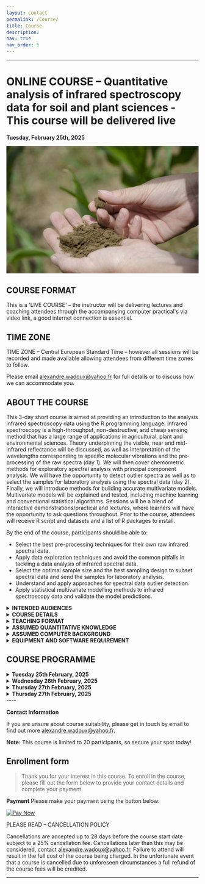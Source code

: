 ```yaml
---
layout: contact
permalink: /Course/
title: Course
description: 
nav: true
nav_order: 5
---
```


----
# ONLINE COURSE – **Quantitative analysis of infrared spectroscopy data for soil and plant sciences** - This course will be delivered live

**Tuesday, February 25th, 2025**

![GIF](/assets/img/image1.jpg)

## COURSE FORMAT
This is a  'LIVE COURSE' – the instructor will be delivering lectures and coaching attendees through the accompanying computer practical's via video link, a good internet connection is essential.

## TIME ZONE
TIME ZONE – Central European Standard Time – however all sessions will be recorded and made available allowing attendees from different time zones to follow.

Please email [alexandre.wadoux@yahoo.fr](mailto:alexandre.wadoux@yahoo.fr) for full details or to discuss how we can accommodate you.

## ABOUT THE COURSE

This 3-day short course is aimed at providing an introduction to the analysis infrared spectroscopy data using the R programming language. Infrared spectroscopy is a high-throughput, non-destructive, and cheap sensing method that has a large range of applications in agricultural, plant and environmental sciences. Theory underpinning the visible, near and mid-infrared reflectance will be discussed, as well as interpretation of the wavelengths corresponding to specific molecular vibrations and the pre-processing of the raw spectra (day 1). We will then cover chemometric methods for exploratory spectral analysis with principal component analysis. We will have the opportunity to detect outlier spectra as well as to select the samples for laboratory analysis using the spectral data (day 2).  Finally, we will introduce methods for building accurate multivariate models. Multivariate models will be explained and tested, including machine learning and conventional statistical algorithms. Sessions will be a blend of interactive demonstrations/practical and lectures, where learners will have the opportunity to ask questions throughout. Prior to the course, attendees will receive R script and datasets and a list of R packages to install.

By the end of the course, participants should be able to:

* Select the best pre-processing techniques for their own raw infrared spectral data.
* Apply data exploration techniques and avoid the common pitfalls in tackling a data analysis of infrared spectral data.
* Select the optimal sample size and the best sampling design to subset spectral data and send the samples for laboratory analysis.
* Understand and apply approaches for spectral data outlier detection.
* Apply statistical multivariate modelling methods to infrared spectroscopy data and validate the model predictions.

<details>
<summary><b>INTENDED AUDIENCES</b></summary>
This course is aimed at anyone who wishes to introduce into the analysis of visible, near and mid-infrared spectral data for plant and soil sciences. It is particularly suited for 1) graduate, post-graduate or post-doctoral level researchers who wish to learn how to analyse their own infrared data in R and 2) applied researchers and analysts in the environmental or ecological sector with a role in handling and analysing infrared spectroscopy data. 
</details>

<details>
<summary><b>COURSE DETAILS</b></summary>
The time zone is CET. The duration is three days, encompassing approximately 20 hours. This program is equivalent to 2 ECTs and will be conducted in English.
</details>

<details>
<summary><b>TEACHING FORMAT</b></summary>
This course will comprise a mixture of taught theory and practical examples. Data and analytical approaches will be presented in a lecture format to introduce key concepts. Statistical analyses will then be presented using R. All R script that the instructor uses during these sessions will be shared with participants, and R script will be presented and explained.
</details>

<details>
<summary><b>ASSUMED QUANTITATIVE KNOWLEDGE</b></summary>
Understanding of basic concept of sensing in the infrared range of the electromagnetic spectrum and prior knowledge of basic statistical techniques (e.g. linear regression).
</details>

<details>
<summary><b>ASSUMED COMPUTER BACKGROUND</b></summary>
Prior basic experience with performing statistical analyses using R and R Studio will be assumed, but is not a requirement.
</details>

<details>
<summary><b>EQUIPMENT AND SOFTWARE REQUIREMENT</b></summary>
A laptop with a working version of R or RStudio is required for this course. Both R and RStudio are free and open-source software available for PCs, Macs, and Linux computers. You can download R from the R Project website and RStudio from the RStudio website. During the workshop, all necessary R packages will be available for download and installation as needed, and a complete list of required packages will be shared with attendees in advance. While not mandatory, having a working webcam is encouraged to enhance interactivity during live sessions, and we recommend keeping cameras on during Zoom meetings. Additionally, using a large monitor or a second monitor can significantly improve the learning experience. 
</details>

## COURSE PROGRAMME
<details>
<summary><b>Tuesday 25th February, 2025</b></summary>


Classes run from 09:00 to 17:00 CET on Day 1, which will cover an introduction to spectral inference in soil and plant sciences, handling spectral data, a practical session on data handling, pre-processing of raw spectra, a practical session on pre-processing, exploratory spectral analysis, and a practical session on exploratory analysis.

</details>

<details>
<summary><b>Wednesday 26th February, 2025</b></summary>

Classes run from 09:00 to 17:00 CET on Day 2, which will focus on spectral similarity analysis, the detection of outliers, a practical session on outlier detection, selecting samples for laboratory analysis, and a practical session on sample selection.

</details>

<details>
<summary><b>Thursday 27th February, 2025</b></summary>
Classes run from 09:00 to 17:00 CET on Day 3, which will include estimating properties from spectra, an introduction to multivariate statistical models, a practical session on statistical modeling, validation of predictions, a practical session on validation, and an opportunity to bring your own data or participate in a large exercise estimating properties from raw spectra, followed by a discussion and questions.
</details>


<details>
<summary><b>Thursday 27th February, 2025</b></summary>

**Classes from 09:00 to 17:00 CET**

**DAY 3**
- Estimating properties from spectra
- Multivariate statistical models
- Practical
- Validation of the predictions
- Practical
- Bring your own data! – or large exercise estimating properties from raw spectra
- Discussion & questions

</details>
----

**Contact Information**

If you are unsure about course suitability, please get in touch by email to find out more [alexandre.wadoux@yahoo.fr](mailto:alexandre.wadoux@yahoo.fr).

**Note:** This course is limited to 20 participants, so secure your spot today!

## Enrollment form

> Thank you for your interest in this course. To enroll in the course, please fill out the form below to provide your contact details and complete your payment.

**Payment**
Please make your payment using the button below:

[![Pay Now](https://via.placeholder.com/150x50?text=Pay+Now)](https://www.nature.com/articles/s41598-021-85639-y)

PLEASE READ – CANCELLATION POLICY

Cancellations are accepted up to 28 days before the course start date subject to a 25% cancellation fee. Cancellations later than this may be considered, contact [alexandre.wadoux@yahoo.fr](mailto:alexandre.wadoux@yahoo.fr). Failure to attend will result in the full cost of the course being charged. In the unfortunate event that a course is cancelled due to unforeseen circumstances a full refund of the course fees will be credited.

---
